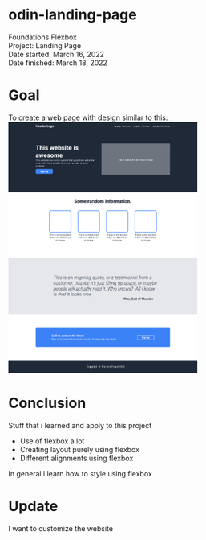 # odin-landing-page
Foundations Flexbox\
Project: Landing Page\
Date started: March 16, 2022\
Date finished: March 18, 2022

# Goal
To create a web page with design similar to this:\
<img height="500px" alt="desired output" src="https://github.com/rohb22/odin-landing-page/blob/main/desired-output.png?raw=true">

# Conclusion
Stuff that i learned and apply to this project

- Use of flexbox a lot
- Creating layout purely using flexbox
- Different alignments using flexbox

In general i learn how to style using flexbox

# Update
I want to customize the website